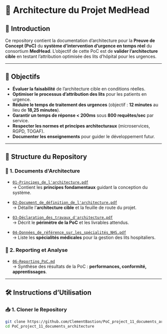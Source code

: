 # 📑 Architecture du Projet MedHead

## 📌 Introduction

Ce repository contient la documentation d’architecture pour la **Preuve de Concept (PoC)** du **système d’intervention d’urgence en temps réel** du consortium **MedHead**. L’objectif de cette PoC est de **valider l’architecture cible** en testant l’attribution optimisée des lits d’hôpital pour les urgences.

---

## 🎯 Objectifs

- **Évaluer la faisabilité** de l’architecture cible en conditions réelles.
- **Optimiser le processus d’attribution des lits** pour les patients en urgence.
- **Réduire le temps de traitement des urgences** (objectif : **12 minutes** au lieu de **18,25 minutes**).
- **Garantir un temps de réponse < 200ms** sous **800 requêtes/sec** par service.
- **Respecter les normes et principes architecturaux** (microservices, RGPD, TOGAF).
- **Documenter les enseignements** pour guider le développement futur.

---

## 📁 Structure du Repository

### 🔹 1. Documents d'Architecture
- [`01-Principes_de_l'architecture.pdf`](./01-Principes_de_l'architecture.pdf)  
  → Contient les **principes fondamentaux** guidant la conception du système.
  
- [`02-Document_de_définition_de_l'architecture.pdf`](./02-Document_de_définition_de_l'architecture.pdf)  
  → Détaille l'**architecture cible** et la feuille de route du projet.

- [`03-Déclaration_des_travaux_d'architecture.pdf`](./03-Déclaration_des_travaux_d'architecture.pdf)  
  → Décrit le **périmètre de la PoC** et les livrables attendus.

- [`04-Données_de_référence_sur_les_spécialités_NHS.pdf`](./04-Données_de_référence_sur_les_spécialités_NHS.pdf)  
  → Liste les **spécialités médicales** pour la gestion des lits hospitaliers.


### 🔹 2. Reporting et Analyse
- [`06-Reporting_PoC.md`](./06-Reporting_PoC.pdf)  
  → Synthèse des résultats de la PoC : **performances, conformité, apprentissages**.


---

## 🛠️ Instructions d’Utilisation

### 📥 1. Cloner le Repository
```bash
git clone https://github.com/ClementBastion/PoC_project_11_documents_architecture.git
cd PoC_project_11_documents_architecture
